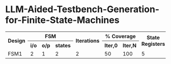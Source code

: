# LLM-Aided-Testbench-Generation-for-Finite-State-Machines


<table>
  <tr>
    <th rowspan="2">Design</th>
    <th colspan="3">FSM</th>
    <th rowspan="2">Iterations</th>
    <th colspan="2">% Coverage</th>
    <th rowspan="2">State Registers</th>
    <th rowspan="2">I/O pairs</th>
    <th rowspan="2">Fuzzing</th>
  </tr>
  <tr>
    <th>i/o</th>
    <th>o/p</th>
    <th>states</th>
    <th>Iter,0</th>
    <th>Iter,N</th>
  </tr>
  <tr>
    <td>FSM1</td>
    <td>2</td>
    <td>1</td>
    <td>2</td>
    <td>2</td>
    <td>50</td>
    <td>100</td>
    <td>5</td>
    <td>11</td>
    <td>13</td>
  </tr>
</table>
